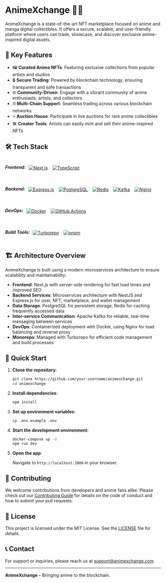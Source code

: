 # AnimeXchange 🎌✨

AnimeXchange is a state-of-the-art NFT marketplace focused on anime and manga digital collectibles. It offers a secure, scalable, and user-friendly platform where users can trade, showcase, and discover exclusive anime-inspired digital assets.

## 🎨 Key Features

- 🖼️ **Curated Anime NFTs**: Featuring exclusive collections from popular artists and studios
- 🔒 **Secure Trading**: Powered by blockchain technology, ensuring transparent and safe transactions
- 🌐 **Community-Driven**: Engage with a vibrant community of anime enthusiasts, artists, and collectors
- ⛓️ **Multi-Chain Support**: Seamless trading across various blockchain networks
- ⚡ **Auction House**: Participate in live auctions for rare anime collectibles
- 🛠️ **Creator Tools**: Artists can easily mint and sell their anime-inspired NFTs

## 🛠️ Tech Stack

<!-- Frontend Tech Stack -->
<div style="display: flex; align-items: center; margin-bottom: 10px;">
    <h5 style="margin-right: 10px;">Frontend:</h5>
    <div style="display: flex; gap: 15px;">
        <a href="https://nextjs.org" target="_blank">
            <img src="https://img.shields.io/badge/Next.js-0E1111?logo=next.js&logoColor=white" alt="Next.js" />
        </a>
        <a href="https://www.typescriptlang.org" target="_blank">
            <img src="https://img.shields.io/badge/TypeScript-007ACC?logo=typescript&logoColor=white" alt="TypeScript" />
        </a>
    </div>
</div>

<!-- Backend Tech Stack -->
<div style="display: flex; align-items: center; margin-bottom: 10px;">
    <h5 style="margin-right: 10px;">Backend:</h5>
    <div style="display: flex; gap: 15px;">
        <a href="https://expressjs.com" target="_blank">
            <img src="https://img.shields.io/badge/Express.js-000000?logo=express&logoColor=white" alt="Express.js" />
        </a>
        <a href="https://www.postgresql.org" target="_blank">
            <img src="https://img.shields.io/badge/PostgreSQL-336791?logo=postgresql&logoColor=white" alt="PostgreSQL" />
        </a>
        <a href="https://redis.io" target="_blank">
            <img src="https://img.shields.io/badge/Redis-DC382D?logo=redis&logoColor=white" alt="Redis" />
        </a>
        <a href="https://kafka.apache.org" target="_blank">
            <img src="https://img.shields.io/badge/Kafka-231F20?logo=apache-kafka&logoColor=white" alt="Kafka" />
        </a>
        <a href="https://www.nginx.com" target="_blank">
            <img src="https://img.shields.io/badge/Nginx-009639?logo=nginx&logoColor=white" alt="Nginx" />
        </a>
    </div>
</div>

<!-- DevOps Tech Stack -->
<div style="display: flex; align-items: center; margin-bottom: 10px;">
    <h5 style="margin-right: 10px;">DevOps:</h5>
    <div style="display: flex; gap: 15px;">
        <a href="https://www.docker.com" target="_blank">
            <img src="https://img.shields.io/badge/Docker-2496ED?logo=docker&logoColor=white" alt="Docker" />
        </a>
        <a href="https://github.com/features/actions" target="_blank">
            <img src="https://img.shields.io/badge/GitHub%20Actions-0d1117?logo=github&logoColor=white" alt="GitHub Actions" />
        </a>
    </div>
</div>

<!-- Build Tools Tech Stack -->
<div style="display: flex; align-items: center; margin-bottom: 10px;">
    <h5 style="margin-right: 10px;">Build Tools:</h5>
    <div style="display: flex; gap: 15px;">
        <a href="https://turborepo.org" target="_blank">
            <img src="https://img.shields.io/badge/Turborepo-000000?logo=turborepo&logoColor=white" alt="Turborepo" />
        </a>
        <a href="https://pnpm.io" target="_blank">
            <img src="https://img.shields.io/badge/pnpm-222222?logo=pnpm&logoColor=white" alt="pnpm" />
        </a>
    </div>
</div>

## 🏗️ Architecture Overview

AnimeXchange is built using a modern microservices architecture to ensure scalability and maintainability:

- **Frontend**: Next.js with server-side rendering for fast load times and improved SEO
- **Backend Services**: Microservices architecture with NestJS and Express.js for user, NFT, marketplace, and wallet management
- **Data Storage**: PostgreSQL for persistent storage, Redis for caching frequently accessed data
- **Inter-service Communication**: Apache Kafka for reliable, real-time messaging between services
- **DevOps**: Containerized deployment with Docker, using Nginx for load balancing and reverse proxy
- **Monorepo**: Managed with Turborepo for efficient code management and build processes

## 🚀 Quick Start

1. **Clone the repository**:

   ```bash
   git clone https://github.com/your-username/animexchange.git
   cd animexchange
   ```

2. **Install dependencies**:

   ```bash
   npm install
   ```

3. **Set up environment variables**:

   ```bash
   cp .env.example .env
   ```

4. **Start the development environment**:

   ```bash
   docker-compose up -d
   npm run dev
   ```

5. **Open the app**:

   Navigate to `http://localhost:3000` in your browser.

## 🤝 Contributing

We welcome contributions from developers and anime fans alike. Please check out our [Contributing Guide](CONTRIBUTING.md) for details on the code of conduct and how to submit your pull requests.

## 📜 License

This project is licensed under the MIT License. See the [LICENSE](LICENSE) file for details.

## 📞 Contact

For support or inquiries, please reach us at support@animexchange.com

---

**AnimeXchange** – Bringing anime to the blockchain.
